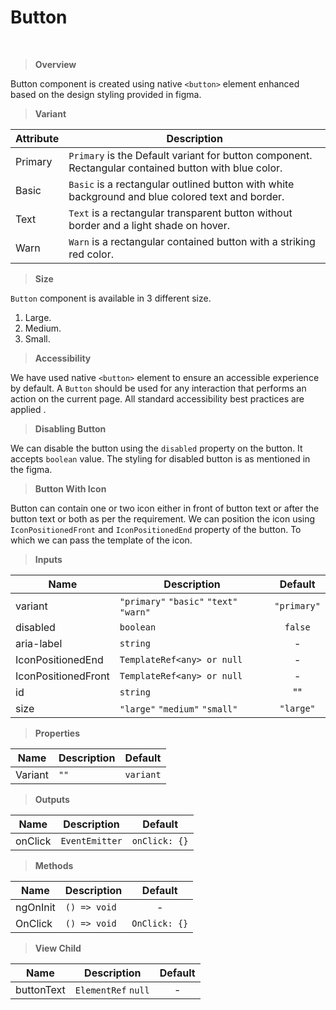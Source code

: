 # Button 
 <br />

> **Overview**

 Button component is created using native `<button>` element enhanced based on the design styling provided in figma. 
 
> **Variant**
 
 | Attribute | Description|
 | --------- | ---------- |
 | Primary   | `Primary` is the Default variant for button component. Rectangular contained button with blue color. |
 | Basic     | `Basic` is a rectangular outlined button with white background and blue colored text and border. |
 | Text      | `Text` is a rectangular transparent button without border and a light shade on hover. |
 | Warn      | `Warn` is a rectangular contained button with a striking red color. |
 
 > **Size**
 
 `Button` component is available in 3 different size.
 
 1. Large.
 2. Medium.
 3. Small.
 
 > **Accessibility**
 
 We have used native `<button>` element to ensure an accessible experience by default. A `Button` should be used for any interaction that performs an action on the current page. All standard accessibility best practices are applied .
 
 > **Disabling Button**
 
 We can disable the button using the `disabled` property on the button. It accepts `boolean` value. The styling for disabled button is as mentioned in the figma.
 
 > **Button With Icon**
 
 Button can contain one or two icon either in front of button text or after the button text or both as per the requirement. We can position the icon using `IconPositionedFront` and `IconPositionedEnd` property of the button. To which we can pass the template of the icon.
 
> **Inputs**

| Name | Description| Default|
| ---- | ---------- | :----: |
| variant | `"primary"` `"basic"` `"text"` `"warn"` | `"primary"`|
| disabled | `boolean` | `false` |
| aria-label | `string` |     -    |
| IconPositionedEnd | `TemplateRef<any> or null` |  -  |
| IconPositionedFront | `TemplateRef<any> or null` |  -  |
| id | `string` | "" |
| size | `"large"` `"medium"` `"small"` | `"large"` |

> **Properties**

| Name | Description| Default|
| ---- | ---------- | :----: |
| Variant | `""` | `variant` |

> **Outputs**

| Name | Description| Default|
| ---- | ---------- | :----: |
| onClick | `EventEmitter` | `onClick: {}` |

> **Methods**

| Name | Description| Default|
| ---- | ---------- | :----: |
| ngOnInit | `() => void` |  -  |
| OnClick | `() => void` | `OnClick: {}` |

> **View Child**

| Name | Description| Default|
| ---- | ---------- | :----: |
| buttonText | `ElementRef` `null` | - |

